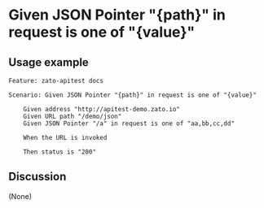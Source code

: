 
Given JSON Pointer "{path}" in request is one of "{value}"
=============================================================================================================

Usage example
-------------

```
Feature: zato-apitest docs

Scenario: Given JSON Pointer "{path}" in request is one of "{value}"

    Given address "http://apitest-demo.zato.io"
    Given URL path "/demo/json"
    Given JSON Pointer "/a" in request is one of "aa,bb,cc,dd"

    When the URL is invoked

    Then status is "200"
```

Discussion
----------

(None)